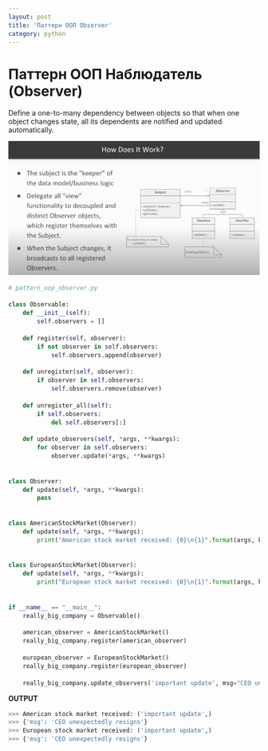 ```yaml
---
layout: post
title: 'Паттерн ООП Observer'
category: python
---
```


# Паттерн ООП Наблюдатель (Observer)


Define a one-to-many dependency between objects so that when one object changes state, all its dependents are notified and updated automatically.

<img src="/assets/img/2020-05-31-patterns-observer/observer.png">

```python
# pattern_oop_observer.py

class Observable:
    def __init__(self):
        self.observers = []

    def register(self, observer):
        if not observer in self.observers:
            self.observers.append(observer)

    def unregister(self, observer):
        if observer in self.observers:
            self.observers.remove(observer)

    def unregister_all(self):
        if self.observers:
            del self.observers[:]

    def update_observers(self, *args, **kwargs):
        for observer in self.observers:
            observer.update(*args, **kwargs)


class Observer:
    def update(self, *args, **kwargs):
        pass


class AmericanStockMarket(Observer):
    def update(self, *args, **kwargs):
        print("American stock market received: {0}\n{1}".format(args, kwargs))


class EuropeanStockMarket(Observer):
    def update(self, *args, **kwargs):
        print("European stock market received: {0}\n{1}".format(args, kwargs))


if __name__ == "__main__":
    really_big_company = Observable()

    american_observer = AmericanStockMarket()
    really_big_company.register(american_observer)

    european_observer = EuropeanStockMarket()
    really_big_company.register(european_observer)

    really_big_company.update_observers('important update', msg="CEO unexpectedly resigns")

```

**OUTPUT**

```python
>>> American stock market received: ('important update',)
>>> {'msg': 'CEO unexpectedly resigns'}
>>> European stock market received: ('important update',)
>>> {'msg': 'CEO unexpectedly resigns'}
```











